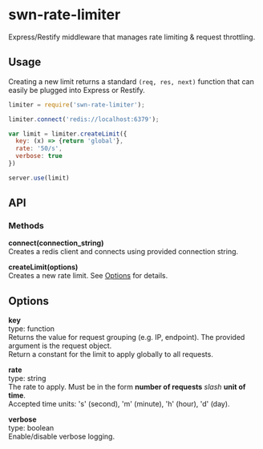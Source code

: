 # swn-rate-limiter
Express/Restify middleware that manages rate limiting &amp; request throttling.

## Usage

Creating a new limit returns a standard `(req, res, next)` function that can easily be plugged into Express or Restify.

````javascript
limiter = require('swn-rate-limiter');

limiter.connect('redis://localhost:6379');

var limit = limiter.createLimit({
  key: (x) => {return 'global'},
  rate: '50/s',
  verbose: true
})

server.use(limit)
````


## API

### Methods

**connect(connection_string)**  
Creates a redis client and connects using provided connection string.

**createLimit(options)**  
Creates a new rate limit. See [Options](#options) for details.



## Options

**key**  
type: function  
Returns the value for request grouping (e.g. IP, endpoint). The provided argument is the request object.  
Return a constant for the limit to apply globally to all requests.

**rate**  
type: string  
The rate to apply. Must be in the form **number of requests** *slash* **unit of time**.  
Accepted time units: 's' (second), 'm' (minute), 'h' (hour), 'd' (day).

**verbose**  
type: boolean  
Enable/disable verbose logging.
